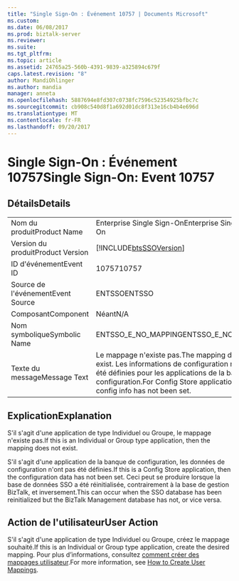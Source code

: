 ```yaml
---
title: "Single Sign-On : Événement 10757 | Documents Microsoft"
ms.custom: 
ms.date: 06/08/2017
ms.prod: biztalk-server
ms.reviewer: 
ms.suite: 
ms.tgt_pltfrm: 
ms.topic: article
ms.assetid: 24765a25-560b-4391-9839-a325894c679f
caps.latest.revision: "8"
author: MandiOhlinger
ms.author: mandia
manager: anneta
ms.openlocfilehash: 5887694e8fd307c0738fc7596c52354925bfbc7c
ms.sourcegitcommit: cb908c540d8f1a692d01dc8f313e16cb4b4e696d
ms.translationtype: MT
ms.contentlocale: fr-FR
ms.lasthandoff: 09/20/2017
---
```

# <a name="single-sign-on-event-10757"></a><span data-ttu-id="a05f0-102">Single Sign-On : Événement 10757</span><span class="sxs-lookup"><span data-stu-id="a05f0-102">Single Sign-On: Event 10757</span></span>
## <a name="details"></a><span data-ttu-id="a05f0-103">Détails</span><span class="sxs-lookup"><span data-stu-id="a05f0-103">Details</span></span>  
  
|||  
|-|-|  
|<span data-ttu-id="a05f0-104">Nom du produit</span><span class="sxs-lookup"><span data-stu-id="a05f0-104">Product Name</span></span>|<span data-ttu-id="a05f0-105">Enterprise Single Sign-On</span><span class="sxs-lookup"><span data-stu-id="a05f0-105">Enterprise Single Sign-On</span></span>|  
|<span data-ttu-id="a05f0-106">Version du produit</span><span class="sxs-lookup"><span data-stu-id="a05f0-106">Product Version</span></span>|[!INCLUDE[btsSSOVersion](../includes/btsssoversion-md.md)]|  
|<span data-ttu-id="a05f0-107">ID d'événement</span><span class="sxs-lookup"><span data-stu-id="a05f0-107">Event ID</span></span>|<span data-ttu-id="a05f0-108">10757</span><span class="sxs-lookup"><span data-stu-id="a05f0-108">10757</span></span>|  
|<span data-ttu-id="a05f0-109">Source de l'événement</span><span class="sxs-lookup"><span data-stu-id="a05f0-109">Event Source</span></span>|<span data-ttu-id="a05f0-110">ENTSSO</span><span class="sxs-lookup"><span data-stu-id="a05f0-110">ENTSSO</span></span>|  
|<span data-ttu-id="a05f0-111">Composant</span><span class="sxs-lookup"><span data-stu-id="a05f0-111">Component</span></span>|<span data-ttu-id="a05f0-112">Néant</span><span class="sxs-lookup"><span data-stu-id="a05f0-112">N/A</span></span>|  
|<span data-ttu-id="a05f0-113">Nom symbolique</span><span class="sxs-lookup"><span data-stu-id="a05f0-113">Symbolic Name</span></span>|<span data-ttu-id="a05f0-114">ENTSSO_E_NO_MAPPING</span><span class="sxs-lookup"><span data-stu-id="a05f0-114">ENTSSO_E_NO_MAPPING</span></span>|  
|<span data-ttu-id="a05f0-115">Texte du message</span><span class="sxs-lookup"><span data-stu-id="a05f0-115">Message Text</span></span>|<span data-ttu-id="a05f0-116">Le mappage n'existe pas.</span><span class="sxs-lookup"><span data-stu-id="a05f0-116">The mapping does not exist.</span></span> <span data-ttu-id="a05f0-117">Les informations de configuration n'ont pas été définies pour les applications de la banque de configuration.</span><span class="sxs-lookup"><span data-stu-id="a05f0-117">For Config Store applications, the config info has not been set.</span></span>|  
  
## <a name="explanation"></a><span data-ttu-id="a05f0-118">Explication</span><span class="sxs-lookup"><span data-stu-id="a05f0-118">Explanation</span></span>  
 <span data-ttu-id="a05f0-119">S'il s'agit d'une application de type Individuel ou Groupe, le mappage n'existe pas.</span><span class="sxs-lookup"><span data-stu-id="a05f0-119">If this is an Individual or Group type application, then the mapping does not exist.</span></span>  
  
 <span data-ttu-id="a05f0-120">S'il s'agit d'une application de la banque de configuration, les données de configuration n'ont pas été définies.</span><span class="sxs-lookup"><span data-stu-id="a05f0-120">If this is a Config Store application, then the configuration data has not been set.</span></span> <span data-ttu-id="a05f0-121">Ceci peut se produire lorsque la base de données SSO a été réinitialisée, contrairement à la base de gestion BizTalk, et inversement.</span><span class="sxs-lookup"><span data-stu-id="a05f0-121">This can occur when the SSO database has been reinitialized but the BizTalk Management database has not, or vice versa.</span></span>  
  
## <a name="user-action"></a><span data-ttu-id="a05f0-122">Action de l'utilisateur</span><span class="sxs-lookup"><span data-stu-id="a05f0-122">User Action</span></span>  
 <span data-ttu-id="a05f0-123">S'il s'agit d'une application de type Individuel ou Groupe, créez le mappage souhaité.</span><span class="sxs-lookup"><span data-stu-id="a05f0-123">If this is an Individual or Group type application, create the desired mapping.</span></span> <span data-ttu-id="a05f0-124">Pour plus d’informations, consultez [comment créer des mappages utilisateur](../core/how-to-create-user-mappings.md).</span><span class="sxs-lookup"><span data-stu-id="a05f0-124">For more information, see [How to Create User Mappings](../core/how-to-create-user-mappings.md).</span></span>
